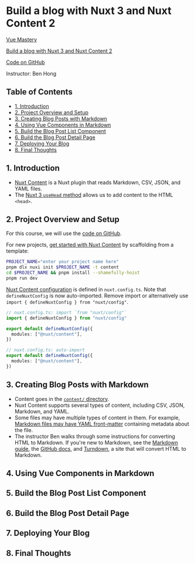 # Build a blog with Nuxt 3 and Nuxt Content 2

[Vue Mastery](https://www.vuemastery.com)

[Build a blog with Nuxt 3 and Nuxt Content 2](https://www.vuemastery.com/courses/build-a-blog-nuxt3-content)

[Code on GitHub](https://github.com/Code-Pop/build-a-blog-with-nuxt-3-and-nuxt-content-v2)

Instructor: Ben Hong

## Table of Contents <!-- omit in toc -->

- [1. Introduction](#1-introduction)
- [2. Project Overview and Setup](#2-project-overview-and-setup)
- [3. Creating Blog Posts with Markdown](#3-creating-blog-posts-with-markdown)
- [4. Using Vue Components in Markdown](#4-using-vue-components-in-markdown)
- [5. Build the Blog Post List Component](#5-build-the-blog-post-list-component)
- [6. Build the Blog Post Detail Page](#6-build-the-blog-post-detail-page)
- [7. Deploying Your Blog](#7-deploying-your-blog)
- [8. Final Thoughts](#8-final-thoughts)

## 1. Introduction

- [Nuxt Content](https://content.nuxtjs.org/) is a Nuxt plugin that reads Markdown, CSV, JSON, and YAML files.
- The [Nuxt 3 `useHead` method](https://v3.nuxtjs.org/api/composables/use-head) allows us to add content to the HTML `<head>`.

## 2. Project Overview and Setup

For this course, we will use the [code on GitHub](https://github.com/Code-Pop/build-a-blog-with-nuxt-3-and-nuxt-content-v2).

For new projects, [get started with Nuxt Content](https://content.nuxtjs.org/get-started) by scaffolding from a template:

```sh
PROJECT_NAME="enter your project name here"
pnpm dlx nuxi init $PROJECT_NAME -t content
cd $PROJECT_NAME && pnpm install --shamefully-hoist
pnpm run dev
```

[Nuxt Content configuration](https://content.nuxtjs.org/api/configuration) is defined in `nuxt.config.ts`. Note that `defineNuxtConfig` is now auto-imported. Remove import or alternatively use `import { defineNuxtConfig } from "nuxt/config"`.

```ts
// nuxt.config.ts: import `from "nuxt/config"`
import { defineNuxtConfig } from "nuxt/config"

export default defineNuxtConfig({
  modules: ["@nuxt/content"],
})
```

```ts
// nuxt.config.ts: auto-import
export default defineNuxtConfig({
  modules: ["@nuxt/content"],
})
```

## 3. Creating Blog Posts with Markdown

- Content goes in the [`content/` directory](https://content.nuxtjs.org/guide/writing/content-directory).
- Nuxt Content supports several types of content, including CSV, JSON, Markdown, and YAML.
- Some files may have multiple types of content in them. For example, [Markdown files may have YAML front-matter](https://content.nuxtjs.org/guide/writing/markdown#front-matter) containing metadata about the file.
- The instructor Ben walks through some instructions for converting HTML to Markdown. If you're new to Markdown, see the [Markdown guide](https://www.markdownguide.org/), the [GitHub docs](https://docs.github.com/en/get-started/writing-on-github/getting-started-with-writing-and-formatting-on-github/basic-writing-and-formatting-syntax), and [Turndown](https://mixmark-io.github.io/turndown/), a site that will convert HTML to Markdown.

## 4. Using Vue Components in Markdown

## 5. Build the Blog Post List Component

## 6. Build the Blog Post Detail Page

## 7. Deploying Your Blog

## 8. Final Thoughts
